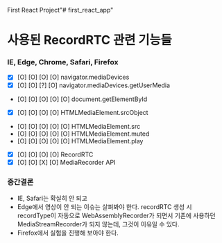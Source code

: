 First React Project"# first_react_app" 
# 사용된 RecordRTC 관련 기능들
### IE, Edge, Chrome, Safari, Firefox
- [X] [O] [O] [O] [O] navigator.mediaDevices
- [X] [O] [O] [?] [O] navigator.mediaDevices.getUserMedia
- [O] [O] [O] [O] [O] document.getElementById
- [X] [O] [O] [O] [O] HTMLMediaElement.srcObject
- [O] [O] [O] [O] [O] HTMLMediaElement.src
- [O] [O] [O] [O] [O] HTMLMediaElement.muted
- [O] [O] [O] [O] [O] HTMLMediaElement.play
- [X] [O] [O] [O] [O] RecordRTC
- [X] [O] [O] [X] [O] MediaRecorder API

### 중간결론
- IE, Safari는 확실히 안 되고
- Edge에서 영상이 안 되는 이슈는 살펴봐야 한다. recordRTC 생성 시 recordType이 자동으로 WebAssemblyRecorder가 되면서 기존에 사용하던 MediaStreamRecorder가 되지 않는데, 그것이 이유일 수 있다.
- Firefox에서 실험을 진행해 보아야 한다.
